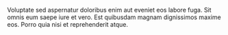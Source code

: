 Voluptate sed aspernatur doloribus enim aut eveniet eos labore fuga. Sit omnis eum saepe iure et vero. Est quibusdam magnam dignissimos maxime eos. Porro quia nisi et reprehenderit atque.